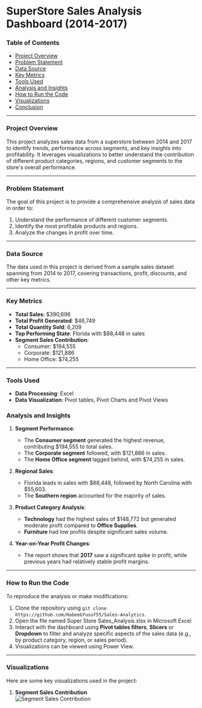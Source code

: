 # **SuperStore Sales Analysis Dashboard (2014-2017)**

### **Table of Contents**
- [Project Overview](#project-overview)
- [Problem Statement](#problem-statement)
- [Data Source](#data-source)
- [Key Metrics](#key-metrics)
- [Tools Used](#tools-used)
- [Analysis and Insights](#analysis-and-insights)
- [How to Run the Code](#how-to-run-the-code)
- [Visualizations](#visualizations)
- [Conclusion](#conclusion)

---

### **Project Overview**

This project analyzes sales data from a superstore between 2014 and 2017 to identify trends, performance across segments, and key insights into profitability. It leverages visualizations to better understand the contribution of different product categories, regions, and customer segments to the store's overall performance.

---

### **Problem Statement**

The goal of this project is to provide a comprehensive analysis of sales data in order to:
1. Understand the performance of different customer segments.
2. Identify the most profitable products and regions.
3. Analyze the changes in profit over time.

---

### **Data Source**

The data used in this project is derived from a sample sales dataset spanning from 2014 to 2017, covering transactions, profit, discounts, and other key metrics.

---

### **Key Metrics**

- **Total Sales**: $390,696
- **Total Profit Generated**: $46,749
- **Total Quantity Sold**: 6,209
- **Top Performing State**: Florida with $88,448 in sales
- **Segment Sales Contribution**: 
  - Consumer: $194,555
  - Corporate: $121,886
  - Home Office: $74,255

---

### **Tools Used**

- **Data Processing**: Excel
- **Data Visualization**:  Pivot tables, Pivot Charts and Pivot Views

### **Analysis and Insights**

1. **Segment Performance**:  
   - The **Consumer segment** generated the highest revenue, contributing $194,555 to total sales.
   - The **Corporate segment** followed, with $121,886 in sales.
   - The **Home Office segment** lagged behind, with $74,255 in sales.

2. **Regional Sales**:  
   - Florida leads in sales with $88,448, followed by North Carolina with $55,603.
   - The **Southern region** accounted for the majority of sales.

3. **Product Category Analysis**:  
   - **Technology** had the highest sales of $148,772 but generated moderate profit compared to **Office Supplies**.
   - **Furniture** had low profits despite significant sales volume.
  
4. **Year-on-Year Profit Changes**:  
   - The report shows that **2017** saw a significant spike in profit, while previous years had relatively stable profit margins.

---

### **How to Run the Code**

To reproduce the analysis or make modifications:
1. Clone the repository using `git clone https://github.com/HabeebYusuf55/Sales-Analytics`.
2. Open the file named Super Store Sales_Analysis.xlsx in Microsoft Excel
3. Interact with the dashboard using **Pivot tables filters**, **Slicers** or **Dropdown** to filter and analyze specific aspects of the sales data (e.g., by product category, region, or sales period). 
4. Visualizations can be viewed using Power View.

---

### **Visualizations**

Here are some key visualizations used in the project:

1. **Segment Sales Contribution**  
   ![Segment Sales Contribution](https://github.com/habeebyusuf55/sales-analysis/blob/main/images/segment_sales.png)


